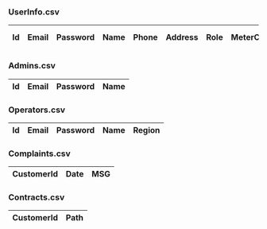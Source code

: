 
### UserInfo.csv

| Id  | Email | Password | Name | Phone | Address | Role | MeterCode | Adding Date  |
| --- | ----- | -------- | ---- | ----- | ------- |------|-----------|--------------|
### Admins.csv

| Id  | Email | Password | Name |
| --- | ----- | -------- | ---- |
### Operators.csv

| Id  | Email | Password | Name | Region |
| --- | ----- | -------- | ---- | ------ |

### Complaints.csv

| CustomerId | Date | MSG |
| ---------- | ---- | --- |
### Contracts.csv

| CustomerId | Path |
| ---------- | ---- |
